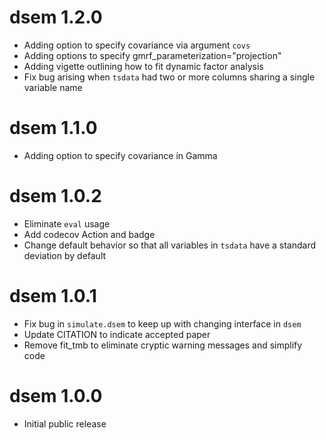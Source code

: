 # dsem 1.2.0

* Adding option to specify covariance via argument `covs`
* Adding options to specify gmrf_parameterization="projection"
* Adding vigette outlining how to fit dynamic factor analysis
* Fix bug arising when `tsdata` had two or more columns sharing a single variable name

# dsem 1.1.0

* Adding option to specify covariance in Gamma

# dsem 1.0.2

* Eliminate `eval` usage
* Add codecov Action and badge
* Change default behavior so that all variables in `tsdata` have a standard
  deviation by default

# dsem 1.0.1

* Fix bug in `simulate.dsem` to keep up with changing interface in `dsem`
* Update CITATION to indicate accepted paper
* Remove fit_tmb to eliminate cryptic warning messages and simplify code

# dsem 1.0.0

* Initial public release

